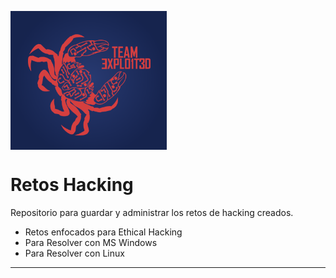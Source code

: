 <img width="250px" align="center" src="./src/Team_exploited_degr.png" alt="TEAM_EXPLO1T3D"></img>

# Retos Hacking

Repositorio para guardar y administrar los retos de hacking creados.

- Retos enfocados para Ethical Hacking
- 	Para Resolver con MS Windows
- 	Para Resolver con Linux

---
